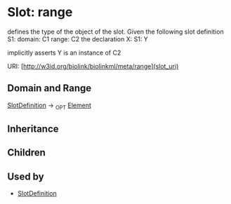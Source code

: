 # Slot: range


defines the type of the object of the slot.  Given the following slot definition
  S1:
    domain: C1
    range:  C2
the declaration
  X:
    S1: Y

implicitly asserts Y is an instance of C2

URI: [http://w3id.org/biolink/biolinkml/meta/range](slot_uri)
## Domain and Range

[SlotDefinition](SlotDefinition.md) ->  <sub>OPT</sub> [Element](Element.md)
## Inheritance

## Children

## Used by

 * [SlotDefinition](SlotDefinition.md)
